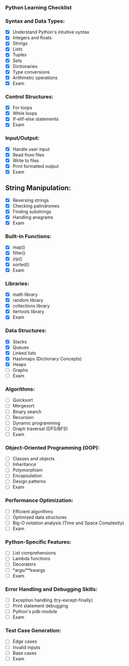 ### Python Learning Checklist ###

### Syntax and Data Types:
- [x] Understand Python's intuitive syntax
- [x] Integers and floats
- [x] Strings
- [x] Lists
- [x] Tuples
- [x] Sets
- [x] Dictionaries
- [x] Type conversions
- [x] Arithmetic operations
- [x] Exam

### Control Structures:
- [x] For loops
- [x] While loops
- [x] If-elif-else statements
- [x] Exam

### Input/Output:
- [x] Handle user input
- [x] Read from files
- [x] Write to files
- [x] Print formatted output
- [x] Exam

## String Manipulation:
- [x] Reversing strings
- [x] Checking palindromes
- [x] Finding substrings
- [x] Handling anagrams
- [x] Exam

### Built-in Functions:
- [x] map()
- [x] filter()
- [x] zip()
- [x] sorted()
- [x] Exam

### Libraries:
- [x] math library
- [x] random library
- [x] collections library
- [x] itertools library
- [x] Exam

### Data Structures:
- [x] Stacks
- [x] Queues
- [x] Linked lists
- [x] Hashmaps (Dictionary Concepts)
- [x] Heaps
- [ ] Graphs
- [ ] Exam

### Algorithms:
- [ ] Quicksort
- [ ] Mergesort
- [ ] Binary search
- [ ] Recursion
- [ ] Dynamic programming
- [ ] Graph traversal (DFS/BFS)
- [ ] Exam

### Object-Oriented Programming (OOP):
- [ ] Classes and objects
- [ ] Inheritance
- [ ] Polymorphism
- [ ] Encapsulation
- [ ] Design patterns
- [ ] Exam

### Performance Optimization:
- [ ] Efficient algorithms
- [ ] Optimized data structures
- [ ] Big-O notation analysis (Time and Space Complexity)
- [ ] Exam

### Python-Specific Features:
- [ ] List comprehensions
- [ ] Lambda functions
- [ ] Decorators
- [ ] *args/**kwargs
- [ ] Exam

### Error Handling and Debugging Skills:
- [ ] Exception handling (try-except-finally)
- [ ] Print statement debugging
- [ ] Python's pdb module
- [ ] Exam

### Test Case Generation:
- [ ] Edge cases
- [ ] Invalid inputs
- [ ] Base cases
- [ ] Exam